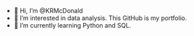 - 👋 Hi, I’m @KRMcDonald
- 👀 I’m interested in data analysis. This GitHub is my portfolio.
- 🌱 I’m currently learning Python and SQL.

<!---
KRMcDonald/KRMcDonald is a ✨ special ✨ repository because its `README.md` (this file) appears on your GitHub profile.
You can click the Preview link to take a look at your changes.
--->
